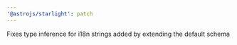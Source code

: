 ```yaml
---
'@astrojs/starlight': patch
---
```


Fixes type inference for i18n strings added by extending the default schema
